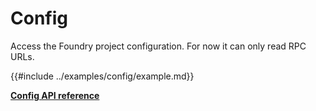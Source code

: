 # Config

Access the Foundry project configuration. For now it can only read RPC URLs.

{{#include ../examples/config/example.md}}

[**Config API reference**](../references/config.md)
